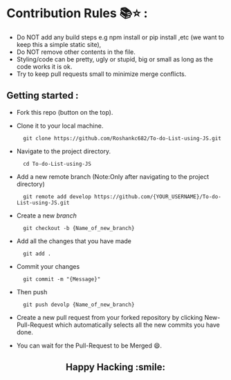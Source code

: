 # Contribution Rules :books::star: :

- Do NOT add any build steps e.g npm install or pip install ,etc (we want to keep this a simple static site),
- Do NOT remove other contents in the file.
- Styling/code can be pretty, ugly or stupid, big or small as long as the code works it is ok.
- Try to keep pull requests small to minimize merge conflicts.

## Getting started  :

- Fork this repo (button on the top).
- Clone it to your local machine.

        git clone https://github.com/Roshankc682/To-do-List-using-JS.git

- Navigate to the project directory.

        cd To-do-List-using-JS

- Add a new remote branch (Note:Only after navigating to the project directory) 

        git remote add develop https://github.com/{YOUR_USERNAME}/To-do-List-using-JS.git

- Create a new *branch*

        git checkout -b {Name_of_new_branch}

- Add all the changes that you have made

        git add .

- Commit your changes 

        git commit -m "{Message}"

- Then push 

        git push devolp {Name_of_new_branch}
    
- Create a new pull request from your forked repository by clicking New-Pull-Request which automatically selects all the new commits you have done.

- You can wait for the Pull-Request to be Merged :smile:.<br>

<h2> <strong><center>Happy Hacking :smile: </h2></strong>